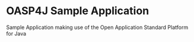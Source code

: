 OASP4J Sample Application
=========================

Sample Application making use of the Open Application Standard Platform for Java
